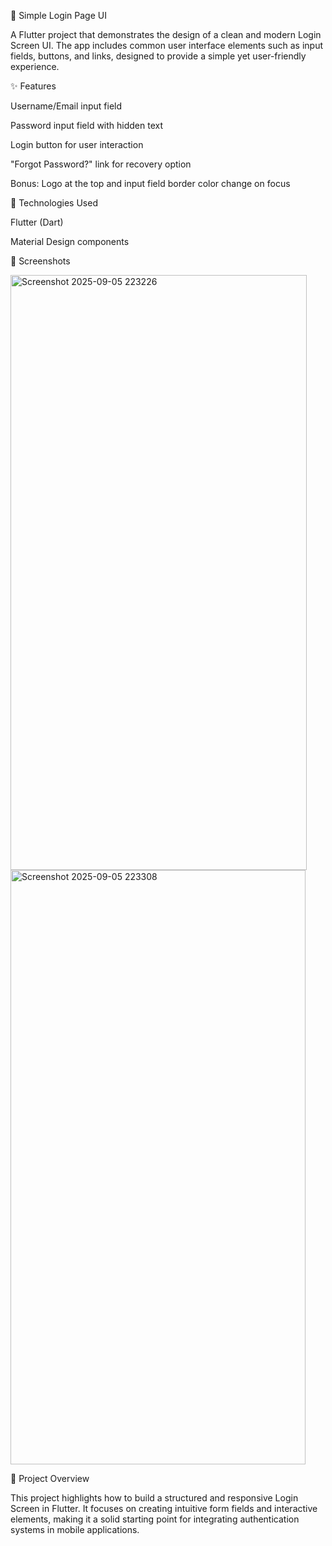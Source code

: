 🔐 Simple Login Page UI

A Flutter project that demonstrates the design of a clean and modern Login Screen UI.
The app includes common user interface elements such as input fields, buttons, and links, designed to provide a simple yet user-friendly experience.

✨ Features

Username/Email input field

Password input field with hidden text

Login button for user interaction

"Forgot Password?" link for recovery option

Bonus: Logo at the top and input field border color change on focus

🚀 Technologies Used

Flutter (Dart)

Material Design components

📸 Screenshots

<img width="474" height="952" alt="Screenshot 2025-09-05 223226" src="https://github.com/user-attachments/assets/9f3576ef-4ff4-427f-bc46-6453496691e4" />
<img width="472" height="951" alt="Screenshot 2025-09-05 223308" src="https://github.com/user-attachments/assets/e62ae83c-b9d4-4052-919d-4bc8e1a41730" />

🎯 Project Overview

This project highlights how to build a structured and responsive Login Screen in Flutter. It focuses on creating intuitive form fields and interactive elements, making it a solid starting point for integrating authentication systems in mobile applications.
